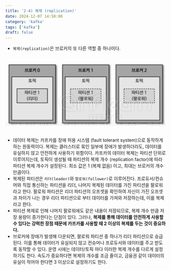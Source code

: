 ```yaml
---
title: '2-4) 복제 (replication)'
date: 2024-12-07 14:50:00
category: 'kafka'
tags: ['kafka']
draft: false
---
```


- `복제(replication)`은 브로커의 또 다른 역할 중 하나이다.

</br>

<div align="left">
  <img src="./images/스크린샷 2024-12-07 오후 2.41.51.png" width="500px" />
</div>

</br>

- 데이터 복제는 카프카를 장애 허용 시스템 (fault tolerant system)으로 동작하게 하는 원동력이다. 복제는 클러스터로 묶인 일부에 장애가 발생하더라도, 데이터를 유실하지 않고 안전하게 사용하기 위함이다. 카프카의 데이터 복제는 파티션 단위로 이루어지는데, 토픽이 생성될 때 파티션의 복제 개수 (replication factor)에 따라 파티션 복제 개수가 설정된다. 최소 값은 1 (복제 없음) 이고, 최대는 브로커의 개수만큼이다.
- 복제된 파티션은 `리더(leader)`와 `팔로워(follower)`로 이루어진다. 프로듀서/컨슈머와 직접 통신하는 파티션을 리더, 나머지 복제된 데이터를 가진 파티션을 팔로워라고 한다. 팔로워 파티션은 리더 파티션의 오프셋을 확인하여 자신이 가진 오프셋과 차이가 나는 경우 리더 파티션으로 부터 데이터를 가져와 저장하는데, 이를 복제라고 한다.
- 파티션 복제로 인해 나머지 팔로워에도 같은 내용이 저장되므로, 복제 개수 만큼 저장 용량이 증가한다는 단점이 있다. 그러나, **복제를 통해 데이터를 안전하게 사용할 수 있다는 강력한 장점 때문에 카프카를 사용할 때 2 이상의 복제를 두는 것이 중요하다.**
- 브로커에 장애가 발생해 다운되면, 팔로워 파티션 중 하나가 리더 파티션으로 승급된다. 이를 통해 데이터가 유실되지 않고 컨슈머나 프로듀서와 데이터를 주고 받도록 동작할 수 있다. 운영 시에는 데이터/토픽 마다 이러한 복제 개수를 다르게 설정하기도 한다. 속도가 중요하다면 복제의 개수를 조금 줄이고, 금융권 같이 데이터의 유실이 적어야 한다면 3 이상으로 설정하기도 한다.